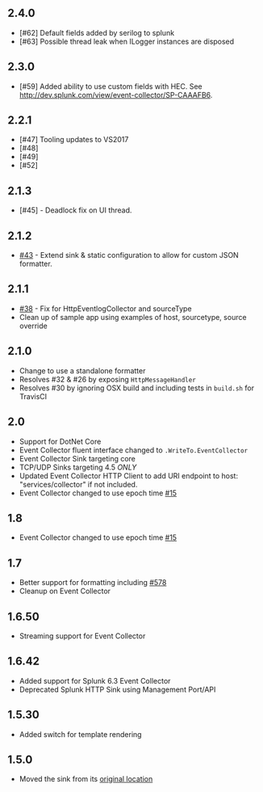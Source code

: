## 2.4.0
- [#62] Default fields added by serilog to splunk
- [#63] Possible thread leak when ILogger instances are disposed

## 2.3.0
- [#59] Added ability to use custom fields with HEC.  See http://dev.splunk.com/view/event-collector/SP-CAAAFB6.

## 2.2.1
- [#47] Tooling updates to VS2017
- [#48] 
- [#49]
- [#52] 

## 2.1.3
- [#45] - Deadlock fix on UI thread.

## 2.1.2
- [#43](https://github.com/serilog/serilog-sinks-splunk/pull/43) - Extend sink & static configuration to allow for custom JSON formatter.

## 2.1.1
- [#38](https://github.com/serilog/serilog-sinks-splunk/issues/38) - Fix for HttpEventlogCollector and sourceType
- Clean up of sample app using examples of host, sourcetype, source override

## 2.1.0

* Change to use a standalone formatter
* Resolves #32 & #26 by exposing `HttpMessageHandler`
* Resolves #30 by ignoring OSX build and including tests in `build.sh` for TravisCI

## 2.0
 - Support for DotNet Core
 - Event Collector fluent interface changed to `.WriteTo.EventCollector`
 - Event Collector Sink targeting core
 - TCP/UDP Sinks targeting 4.5 *ONLY*
 - Updated Event Collector HTTP Client to add URI endpoint to host: "services/collector" if not included.
 - Event Collector changed to use epoch time [#15](https://github.com/serilog/serilog-sinks-splunk/pull/15)

## 1.8
 - Event Collector changed to use epoch time [#15](https://github.com/serilog/serilog-sinks-splunk/pull/15)

## 1.7
 - Better support for formatting including [#578](https://github.com/serilog/serilog/issues/578)
 - Cleanup on Event Collector

## 1.6.50
 - Streaming support for Event Collector
 
## 1.6.42
 - Added support for Splunk 6.3 Event Collector
 - Deprecated Splunk HTTP Sink using Management Port/API

## 1.5.30
 - Added switch for template rendering
 
## 1.5.0
 - Moved the sink from its [original location](https://github.com/serilog/serilog)
